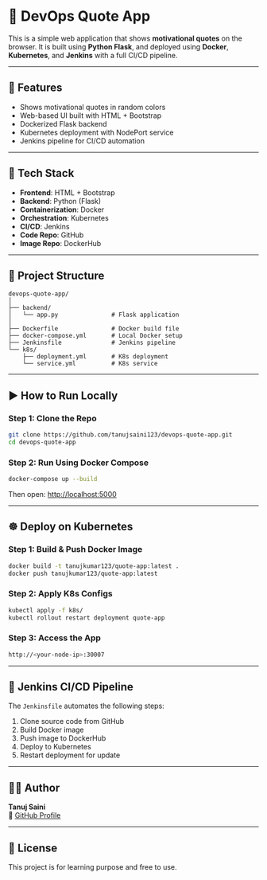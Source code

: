 # 💬 DevOps Quote App

This is a simple web application that shows **motivational quotes** on the browser. It is built using **Python Flask**, and deployed using **Docker**, **Kubernetes**, and **Jenkins** with a full CI/CD pipeline.

---

## 🚀 Features

- Shows motivational quotes in random colors
- Web-based UI built with HTML + Bootstrap
- Dockerized Flask backend
- Kubernetes deployment with NodePort service
- Jenkins pipeline for CI/CD automation

---

## 🧰 Tech Stack

- **Frontend**: HTML + Bootstrap
- **Backend**: Python (Flask)
- **Containerization**: Docker
- **Orchestration**: Kubernetes
- **CI/CD**: Jenkins
- **Code Repo**: GitHub
- **Image Repo**: DockerHub

---

## 📁 Project Structure

```
devops-quote-app/
│
├── backend/
│   └── app.py               # Flask application
│
├── Dockerfile               # Docker build file
├── docker-compose.yml       # Local Docker setup
├── Jenkinsfile              # Jenkins pipeline
└── k8s/
    ├── deployment.yml       # K8s deployment
    └── service.yml          # K8s service
```

---

## ▶️ How to Run Locally

### Step 1: Clone the Repo

```bash
git clone https://github.com/tanujsaini123/devops-quote-app.git
cd devops-quote-app
```

### Step 2: Run Using Docker Compose

```bash
docker-compose up --build
```

Then open: [http://localhost:5000](http://localhost:5000)

---

## ☸️ Deploy on Kubernetes

### Step 1: Build & Push Docker Image

```bash
docker build -t tanujkumar123/quote-app:latest .
docker push tanujkumar123/quote-app:latest
```

### Step 2: Apply K8s Configs

```bash
kubectl apply -f k8s/
kubectl rollout restart deployment quote-app
```

### Step 3: Access the App

```bash
http://<your-node-ip>:30007
```

---

## 🔄 Jenkins CI/CD Pipeline

The `Jenkinsfile` automates the following steps:

1. Clone source code from GitHub  
2. Build Docker image  
3. Push image to DockerHub  
4. Deploy to Kubernetes  
5. Restart deployment for update

---

## 👨‍💻 Author

**Tanuj Saini**  
🔗 [GitHub Profile](https://github.com/tanujsaini123)

---

## 📜 License

This project is for learning purpose and free to use.
